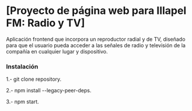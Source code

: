 # [Proyecto de página web para Illapel FM: Radio y TV]

Aplicación frontend que incorpora un reproductor radial y de TV, diseñado para que el usuario pueda acceder a las señales de radio y televisión de la compañía en cualquier lugar y dispositivo.

### Instalación

1.- git clone repository.

2.- npm install --legacy-peer-deps.

3.- npm start.

